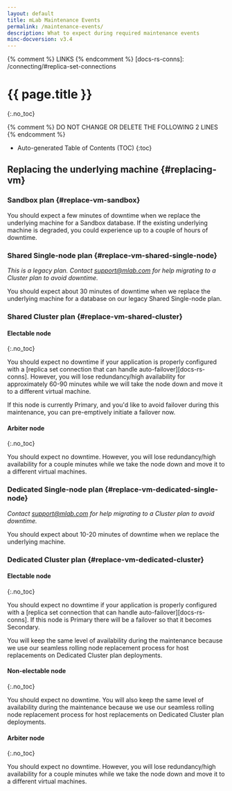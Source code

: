 ```yaml
---
layout: default
title: mLab Maintenance Events
permalink: /maintenance-events/
description: What to expect during required maintenance events
minc-docversion: v3.4
---
```


{% comment %} LINKS {% endcomment %}
[docs-rs-conns]:  /connecting/#replica-set-connections

# {{ page.title }}
{:.no_toc}

{% comment %} DO NOT CHANGE OR DELETE THE FOLLOWING 2 LINES {% endcomment %}
* Auto-generated Table of Contents (TOC)
{:toc}


## Replacing the underlying machine {#replacing-vm}

### Sandbox plan {#replace-vm-sandbox}

You should expect a few minutes of downtime when we replace the underlying machine for a Sandbox database.  If the existing underlying machine is degraded, you could experience up to a couple of hours of downtime.

### Shared Single-node plan {#replace-vm-shared-single-node}

*This is a legacy plan. Contact support@mlab.com for help migrating to a Cluster plan to avoid downtime.*

You should expect about 30 minutes of downtime when we replace the underlying machine for a database on our legacy Shared Single-node plan.

### Shared Cluster plan {#replace-vm-shared-cluster}

#### Electable node
{:.no_toc}

You should expect no downtime if your application is properly configured with a [replica set connection that can handle auto-failover][docs-rs-conns].  However, you will lose redundancy/high availability for approximately 60-90 minutes while we will take the node down and move it to a different virtual machine.

If this node is currently Primary, and you'd like to avoid failover during this maintenance, you can pre-emptively initiate a failover now.

#### Arbiter node
{:.no_toc}

You should expect no downtime. However, you will lose redundancy/high availability for a couple minutes while we take the node down and move it to a different virtual machines.

### Dedicated Single-node plan {#replace-vm-dedicated-single-node}

*Contact support@mlab.com for help migrating to a Cluster plan to avoid downtime.*

You should expect about 10-20 minutes of downtime when we replace the underlying machine.

### Dedicated Cluster plan {#replace-vm-dedicated-cluster}

#### Electable node
{:.no_toc}

You should expect no downtime if your application is properly configured with a [replica set connection that can handle auto-failover][docs-rs-conns]. If this node is Primary there will be a failover so that it becomes Secondary.

You will keep the same level of availability during the maintenance because we use our seamless rolling node replacement process for host replacements on Dedicated Cluster plan deployments.

#### Non-electable node
{:.no_toc}

You should expect no downtime.  You will also keep the same level of availability during the maintenance because we use our seamless rolling node replacement process for host replacements on Dedicated Cluster plan deployments.

#### Arbiter node
{:.no_toc}

You should expect no downtime. However, you will lose redundancy/high availability for a couple minutes while we take the node down and move it to a different virtual machines.























